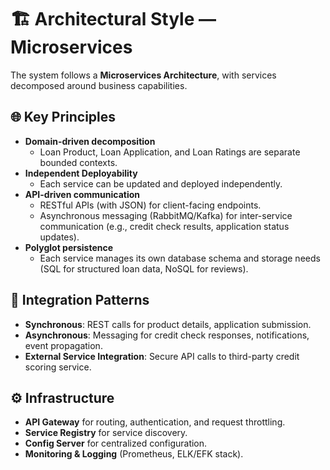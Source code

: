 # 🏗 Architectural Style — Microservices

The system follows a **Microservices Architecture**, with services decomposed around business capabilities.

## 🌐 Key Principles

- **Domain-driven decomposition**
    - Loan Product, Loan Application, and Loan Ratings are separate bounded contexts.
- **Independent Deployability**
    - Each service can be updated and deployed independently.
- **API-driven communication**
    - RESTful APIs (with JSON) for client-facing endpoints.
    - Asynchronous messaging (RabbitMQ/Kafka) for inter-service communication (e.g., credit check results, application status updates).
- **Polyglot persistence**
    - Each service manages its own database schema and storage needs (SQL for structured loan data, NoSQL for reviews).

## 🔄 Integration Patterns

- **Synchronous**: REST calls for product details, application submission.
- **Asynchronous**: Messaging for credit check responses, notifications, event propagation.
- **External Service Integration**: Secure API calls to third-party credit scoring service.

## ⚙️ Infrastructure

- **API Gateway** for routing, authentication, and request throttling.
- **Service Registry** for service discovery.
- **Config Server** for centralized configuration.
- **Monitoring & Logging** (Prometheus, ELK/EFK stack).
